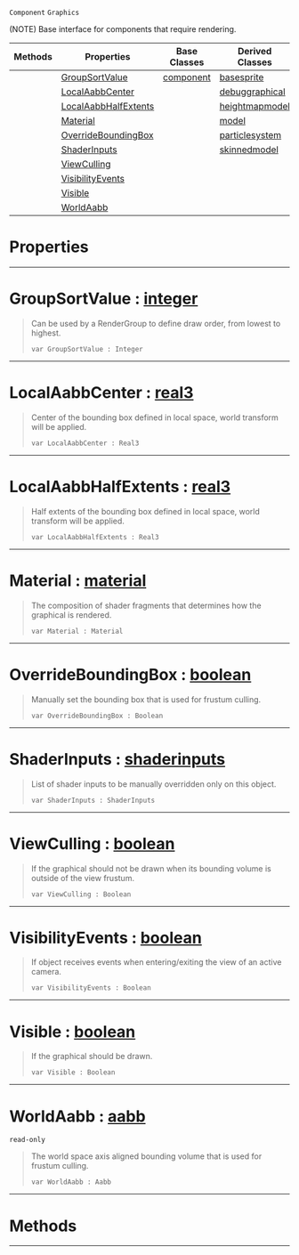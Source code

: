  `Component` `Graphics`



(NOTE) Base interface for components that require rendering.

|Methods|Properties|Base Classes|Derived Classes|
|---|---|---|---|
| |[ GroupSortValue](graphical.md#groupsortvalue-zilch-engi)|[component](component.md)|[basesprite](basesprite.md)|
| |[ LocalAabbCenter](graphical.md#localaabbcenter-zilch-eng)| |[debuggraphical](debuggraphical.md)|
| |[ LocalAabbHalfExtents](graphical.md#localaabbhalfextents-zer)| |[heightmapmodel](heightmapmodel.md)|
| |[ Material](graphical.md#material-zilch-engine-doc)| |[model](model.md)|
| |[ OverrideBoundingBox](graphical.md#overrideboundingbox-zero)| |[particlesystem](particlesystem.md)|
| |[ ShaderInputs](graphical.md#shaderinputs-zilch-engine)| |[skinnedmodel](skinnedmodel.md)|
| |[ ViewCulling](graphical.md#viewculling-zilch-engine)| | |
| |[ VisibilityEvents](graphical.md#visibilityevents-zilch-en)| | |
| |[ Visible](graphical.md#visible-zilch-engine-docu)| | |
| |[ WorldAabb](graphical.md#worldaabb-zilch-engine-do)| | |


 #  Properties


---  
 #  GroupSortValue : [integer](../nada_base_types/integer.md)

> Can be used by a RenderGroup to define draw order, from lowest to highest.
> ```TS:Nada
> var GroupSortValue : Integer


---  
 #  LocalAabbCenter : [real3](../nada_base_types/real3.md)

> Center of the bounding box defined in local space, world transform will be applied.
> ```TS:Nada
> var LocalAabbCenter : Real3


---  
 #  LocalAabbHalfExtents : [real3](../nada_base_types/real3.md)

> Half extents of the bounding box defined in local space, world transform will be applied.
> ```TS:Nada
> var LocalAabbHalfExtents : Real3


---  
 #  Material : [material](material.md)

> The composition of shader fragments that determines how the graphical is rendered.
> ```TS:Nada
> var Material : Material


---  
 #  OverrideBoundingBox : [boolean](../nada_base_types/boolean.md)

> Manually set the bounding box that is used for frustum culling.
> ```TS:Nada
> var OverrideBoundingBox : Boolean


---  
 #  ShaderInputs : [shaderinputs](shaderinputs.md)

> List of shader inputs to be manually overridden only on this object.
> ```TS:Nada
> var ShaderInputs : ShaderInputs


---  
 #  ViewCulling : [boolean](../nada_base_types/boolean.md)

> If the graphical should not be drawn when its bounding volume is outside of the view frustum.
> ```TS:Nada
> var ViewCulling : Boolean


---  
 #  VisibilityEvents : [boolean](../nada_base_types/boolean.md)

> If object receives events when entering/exiting the view of an active camera.
> ```TS:Nada
> var VisibilityEvents : Boolean


---  
 #  Visible : [boolean](../nada_base_types/boolean.md)

> If the graphical should be drawn.
> ```TS:Nada
> var Visible : Boolean


---  
 #  WorldAabb : [aabb](aabb.md)

 `read-only`

> The world space axis aligned bounding volume that is used for frustum culling.
> ```TS:Nada
> var WorldAabb : Aabb


---  
 #  Methods


---  
 

 